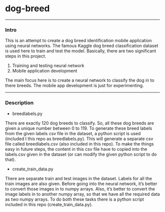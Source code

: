 # dog-breed
---

### Intro

This is an attempt to create a dog breed identification mobile application using neural networks. The famous Kaggle dog breed classification dataset is used here to train and test the model. Basically, there are two significant steps in this project.
1.  Training and testing neural network
2.  Mobile application development

The main focus here is to create a neural network to classify the dog in to there breeds. The mobile app development is just for experimenting. 

---

### Description

- breedlabels.py

There are exactly 120 dog breeds to classify. So, all these dog breeds are given a unique number between 0 to 119. To generate these breed labels from the given labels csv file in the dataset, a python script is used (included I this repo as breedlabels.py). This will generate a separate csv file called breedlabels.csv (also included in this repo). To make the things easy in future steps, the content in this csv file have to copied into the labels.csv given in the dataset (or can modify the given python script to do that).

- create_train_data.py

There are separate train and test images in the dataset. Labels for all the train images are also given. Before going into the neural network, it’s better to convert those images in to numpy arrays. Also, it’s better to convert the image labels in to another numpy array, so that we have all the required data as two numpy arrays. To do both these tasks there is a python script included in this repo (create_train_data.py). 
